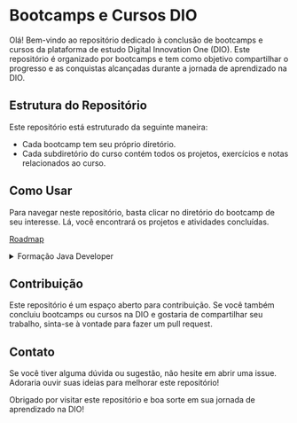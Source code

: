 # Bootcamps e Cursos DIO

Olá! Bem-vindo ao repositório dedicado à conclusão de bootcamps e cursos da plataforma de estudo Digital Innovation One (DIO). Este repositório é organizado por bootcamps e tem como objetivo compartilhar o progresso e as conquistas alcançadas durante a jornada de aprendizado na DIO.

## Estrutura do Repositório

Este repositório está estruturado da seguinte maneira:

- Cada bootcamp tem seu próprio diretório.
- Cada subdiretório do curso contém todos os projetos, exercícios e notas relacionados ao curso.

## Como Usar

Para navegar neste repositório, basta clicar no diretório do bootcamp de seu interesse. Lá, você encontrará os projetos e atividades concluídas.

[Roadmap](https://glysns.gitbook.io/java-basico)

<details>
  <summary>Formação Java Developer</summary>
  
  [Bootcamp Java](https://web.dio.me/track/81c4cf08-5cef-43f6-a579-1e0158bd9da6)
  
</details>

## Contribuição

Este repositório é um espaço aberto para contribuição. Se você também concluiu bootcamps ou cursos na DIO e gostaria de compartilhar seu trabalho, sinta-se à vontade para fazer um pull request.

## Contato

Se você tiver alguma dúvida ou sugestão, não hesite em abrir uma issue. Adoraria ouvir suas ideias para melhorar este repositório!

Obrigado por visitar este repositório e boa sorte em sua jornada de aprendizado na DIO!
